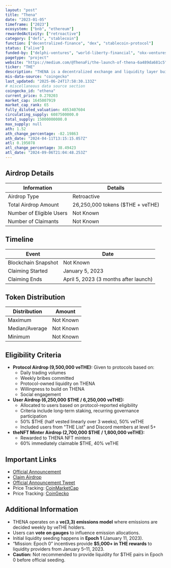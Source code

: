 ```yaml
---
layout: "post"
title: "Thena"
date: "2023-01-05"
timeframe: ["2023"]
ecosystem: ["bnb", "ethereum"]
rewardedActivity: ["retroactive"]
category: ["defi", "stablecoin"]
function: ["decentralized-finance", "dex", "stablecoin-protocol"]
status: ["alive"]
funded-by: ["delphi-ventures", "world-liberty-financial", "okx-ventures", "dragonfly-capital", "yzi-labs"]
pagetype: "project"
website: "https://medium.com/@ThenaFi/the-launch-of-thena-6a489da681c5"
ticker: "THE"
description: "THENA is a decentralized exchange and liquidity layer built on BNB Chain, aiming to optimize emissions, liquidity incentives, and governance."
mis-data-source: "coingecko"
last_updated: "2025-06-24T17:58:30.133Z"
# miscellaneous data source section
coingecko_id: "ethena"
current_price: 0.270203
market_cap: 1645007919
market_cap_rank: 65
fully_diluted_valuation: 4053407604
circulating_supply: 6087500000.0
total_supply: 15000000000.0
max_supply: null
ath: 1.52
ath_change_percentage: -82.19863
ath_date: "2024-04-11T13:15:15.057Z"
atl: 0.195078
atl_change_percentage: 38.49423
atl_date: "2024-09-06T21:04:48.253Z"
---
```


## Airdrop Details

| Information              | Details                          |
| ------------------------ | -------------------------------- |
| Airdrop Type             | Retroactive                      |
| Total Airdrop Amount     | 26,250,000 tokens ($THE + veTHE) |
| Number of Eligible Users | Not Known                        |
| Number of Claimants      | Not Known                        |

## Timeline

| Event               | Date                                  |
| ------------------- | ------------------------------------- |
| Blockchain Snapshot | Not Known                             |
| Claiming Started    | January 5, 2023                       |
| Claiming Ends       | April 5, 2023 (3 months after launch) |

## Token Distribution

| Distribution   | Amount    |
| -------------- | --------- |
| Maximum        | Not Known |
| Median/Average | Not Known |
| Minimum        | Not Known |

## Eligibility Criteria

- **Protocol Airdrop (9,500,000 veTHE):** Given to protocols based on:
  - Daily trading volumes
  - Weekly bribes committed
  - Protocol-owned liquidity on THENA
  - Willingness to build on THENA
  - Social engagement
- **User Airdrop (6,250,000 $THE / 6,250,000 veTHE):**
  - Allocated to users based on protocol-reported eligibility
  - Criteria include long-term staking, recurring governance participation
  - 50% $THE (half vested linearly over 3 weeks), 50% veTHE
  - Included users from "THE List" and Discord members at level 5+
- **theNFT Minter Airdrop (2,700,000 $THE / 1,800,000 veTHE):**
  - Rewarded to THENA NFT minters
  - 60% immediately claimable $THE, 40% veTHE

## Important Links

- [Official Announcement](https://medium.com/@ThenaFi/the-launch-of-thena-6a489da681c5)
- [Claim Airdrop](https://thena.fi)
- [Official Announcement Tweet](https://bscscan.com/token/0xF4C8E32EaDEC4BFe97E0F595AdD0f4450a863a11)
- Price Tracking: [CoinMarketCap](https://coinmarketcap.com/currencies/thena/)
- Price Tracking: [CoinGecko](https://www.coingecko.com/en/coins/thena)

## Additional Information

- THENA operates on a **ve(3,3) emissions model** where emissions are decided weekly by veTHE holders.
- Users can **vote on gauges** to influence emission allocations.
- Initial liquidity seeding happens in **Epoch 1** (January 11, 2023).
- “Mission: Epoch 0” incentives provide **$5,000+ in THE rewards** to liquidity providers from January 5–11, 2023.
- **Caution:** Not recommended to provide liquidity for $THE pairs in Epoch 0 before official seeding.